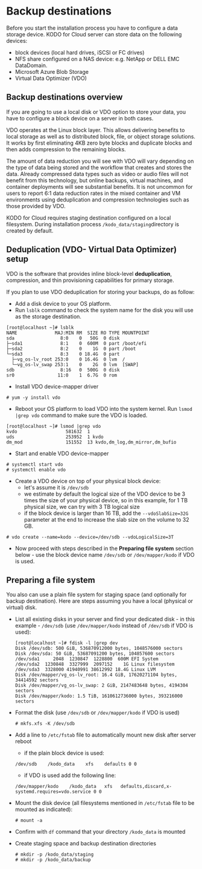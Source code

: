 # Backup destinations

Before you start the installation process you have to configure a data storage device. KODO for Cloud server can store data on the following devices:

* block devices \(local hard drives, iSCSI or FC drives\)
* NFS share configured on a NAS device: e.g. NetApp or DELL EMC DataDomain.
* Microsoft Azure Blob Storage
* Virtual Data Optimizer \(VDO\)

## Backup destinations overview

If you are going to use a local disk or VDO option to store your data, you have to configure a block device on a server in both cases.

VDO operates at the Linux block layer. This allows delivering benefits to local storage as well as to distributed block, file, or object storage solutions. It works by first eliminating 4KB zero byte blocks and duplicate blocks and then adds compression to the remaining blocks.

The amount of data reduction you will see with VDO will vary depending on the type of data being stored and the workflow that creates and stores the data. Already compressed data types such as video or audio files will not benefit from this technology, but online backups, virtual machines, and container deployments will see substantial benefits. It is not uncommon for users to report 6:1 data reduction rates in the mixed container and VM environments using deduplication and compression technologies such as those provided by VDO.

KODO for Cloud requires staging destination configured on a local filesystem. During installation process  `/kodo_data/staging`directory is created by default. 

## Deduplication \(VDO- Virtual Data Optimizer\) setup

 VDO is the software that provides inline block-level **deduplication**, compression, and thin provisioning capabilities for primary storage.

If you plan to use VDO deduplication for storing your backups, do as follow: 

* Add a disk device to your OS platform. 
* Run `lsblk` command to check the system name for the disk you will use as the storage destination.  

```text
[root@localhost ~]# lsblk
NAME              MAJ:MIN RM  SIZE RO TYPE MOUNTPOINT
sda                 8:0    0   50G  0 disk
├─sda1              8:1    0  600M  0 part /boot/efi
├─sda2              8:2    0    1G  0 part /boot
└─sda3              8:3    0 18.4G  0 part
  ├─vg_os-lv_root 253:0    0 16.4G  0 lvm  /
  └─vg_os-lv_swap 253:1    0    2G  0 lvm  [SWAP]
sdb                 8:16   0  500G  0 disk
sr0                11:0    1  6.7G  0 rom
```

* Install VDO device-mapper driver

```text
# yum -y install vdo
```

* Reboot your OS platform to load VDO into the system kernel. Run `lsmod |grep vdo` command to make sure the VDO is loaded. 

```text
[root@localhost ~]# lsmod |grep vdo
kvdo                  581632  1
uds                   253952  1 kvdo
dm_mod                151552  13 kvdo,dm_log,dm_mirror,dm_bufio
```

* Start and enable VDO device-mapper

```text
# systemctl start vdo
# systemctl enable vdo
```

* Create a VDO device on top of your physical block device:
  * let's assume it is `/dev/sdb`
  * we estimate by default the logical size of the VDO device to be 3 times the size of your physical device, so in this example, for 1 TB physical size, we can try with 3 TB logical size
  * if the block device is larger than 16 TB, add the `--vdoSlabSize=32G` parameter at the end to increase the slab size on the volume to 32 GB.

```text
# vdo create --name=kodo --device=/dev/sdb --vdoLogicalSize=3T
```

* Now proceed with steps described in the **Preparing file system** section below - use the block device name `/dev/sdb`  or  `/dev/mapper/kodo` if VDO is used.

## Preparing a file system

You also can use a plain file system for staging space \(and optionally for backup destination\). Here are steps assuming you have a local \(physical or virtual\) disk.

* List all existing disks in your server and find your dedicated disk - in this example - `/dev/sdb` \(use `/dev/mapper/kodo` instead of `/dev/sdb` if VDO is used\):

  ```text
  [root@localhost ~]# fdisk -l |grep dev
  Disk /dev/sdb: 500 GiB, 536870912000 bytes, 1048576000 sectors
  Disk /dev/sda: 50 GiB, 53687091200 bytes, 104857600 sectors
  /dev/sda1     2048  1230847  1228800  600M EFI System
  /dev/sda2  1230848  3327999  2097152    1G Linux filesystem
  /dev/sda3  3328000 41940991 38612992 18.4G Linux LVM
  Disk /dev/mapper/vg_os-lv_root: 16.4 GiB, 17620271104 bytes, 34414592 sectors
  Disk /dev/mapper/vg_os-lv_swap: 2 GiB, 2147483648 bytes, 4194304 sectors
  Disk /dev/mapper/kodo: 1.5 TiB, 1610612736000 bytes, 393216000 sectors
  ```

* Format the disk \(use `/dev/sdb` or `/dev/mapper/kodo` if VDO is used\)

  ```text
  # mkfs.xfs -K /dev/sdb
  ```

* Add a line to `/etc/fstab` file to automatically mount new  disk after server reboot

  * if the plain block device is used:

  ```text
  /dev/sdb    /kodo_data    xfs    defaults 0 0
  ```

  * if VDO is used add the following line:

  ```text
  /dev/mapper/kodo    /kodo_data   xfs   defaults,discard,x-systemd.requires=vdo.service 0 0
  ```

* Mount the disk device \(all filesystems mentioned in `/etc/fstab` file to be mounted as indicated\): 

  ```text
  # mount -a
  ```

* Confirm with `df` command that your directory `/kodo_data` is mounted
* Create staging space and backup destination directories

  ```text
  # mkdir -p /kodo_data/staging
  # mkdir -p /kodo_data/backup
  ```



